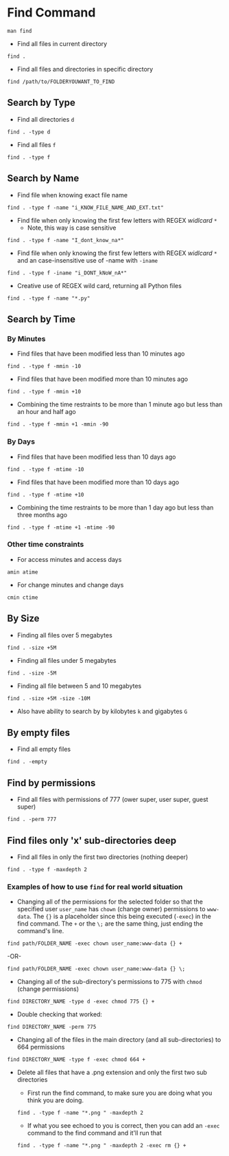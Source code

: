 # Find Command

`man find`


- Find all files in current directory
```
find .
```

- Find all files and directories in specific directory
```
find /path/to/FOLDERYOUWANT_TO_FIND
```


## Search by Type

- Find all directories `d`
```
find . -type d
```

- Find all files `f`
```
find . -type f
```

## Search by Name

- Find file when knowing exact file name
```
find . -type f -name "i_KNOW_FILE_NAME_AND_EXT.txt"
```

- Find file when only knowing the first few letters with REGEX *widlcard* `*`
  - Note, this way is case sensitive

```
find . -type f -name "I_dont_know_na*"
```

- Find file when only knowing the first few letters with REGEX *widlcard* `*` and an case-insensitive use of -name with `-iname`  

```
find . -type f -iname "i_DONT_kNoW_nA*"
```

- Creative use of REGEX wild card, returning all Python files

```
find . -type f -name "*.py"
```

## Search by Time


### By Minutes

- Find files that have been modified less than 10 minutes ago

```
find . -type f -mmin -10
```


- Find files that have been modified more than 10 minutes ago

```
find . -type f -mmin +10
```

- Combining the time restraints to be more than 1 minute ago but less than an hour and half ago
```
find . -type f -mmin +1 -mmin -90
```

### By Days

- Find files that have been modified less than 10 days ago

```
find . -type f -mtime -10
```


- Find files that have been modified more than 10 days ago

```
find . -type f -mtime +10
```

- Combining the time restraints to be more than 1 day ago but less than three months ago
```
find . -type f -mtime +1 -mtime -90
```

### Other time constraints

- For access minutes and access days
```
amin atime
```

- For change minutes and change days
```
cmin ctime
```

## By Size

- Finding all files over 5 megabytes
```
find . -size +5M
```

- Finding all files under 5 megabytes
```
find . -size -5M
```

- Finding all file between 5 and 10 megabytes
```
find . -size +5M -size -10M
```

  - Also have ability to search by by kilobytes `k` and gigabytes `G `

## By empty files
- Find all empty files
```
find . -empty
```

## Find by permissions
- Find all files with permissions of 777 (ower super, user super, guest super)
```
find . -perm 777
```

## Find files only 'x' sub-directories deep
- Find all files in only the first two directories (nothing deeper)

```
find . -type f -maxdepth 2
```

### Examples of how to use `find` for real world situation

- Changing all of the permissions for the selected folder so that the specified user `user_name` has `chown` (change owner) permissions to `www-data`. The `{}` is a placeholder since this being executed (`-exec`) in the find command. The `+` or the `\;` are the same thing, just ending the command's line.

```
find path/FOLDER_NAME -exec chown user_name:www-data {} +
```
-OR-

```
find path/FOLDER_NAME -exec chown user_name:www-data {} \;
```

- Changing all of the sub-directory's permissions to 775 with `chmod` (change permissions)

```
find DIRECTORY_NAME -type d -exec chmod 775 {} +
```

  - Double checking that worked:
  ```
  find DIRECTORY_NAME -perm 775
  ```

- Changing all of the files in the main directory (and all sub-directories) to 664 permissions

```
find DIRECTORY_NAME -type f -exec chmod 664 +
```


- Delete all files that have a .png extension and only the first two sub directories

  - First run the find command, to make sure you are doing what you think you are doing.

  ```
  find . -type f -name "*.png " -maxdepth 2
  ```

  - If what you see echoed to you is correct, then you can add an `-exec` command to the find command and it'll run that

  ```
  find . -type f -name "*.png " -maxdepth 2 -exec rm {} +
  ```
